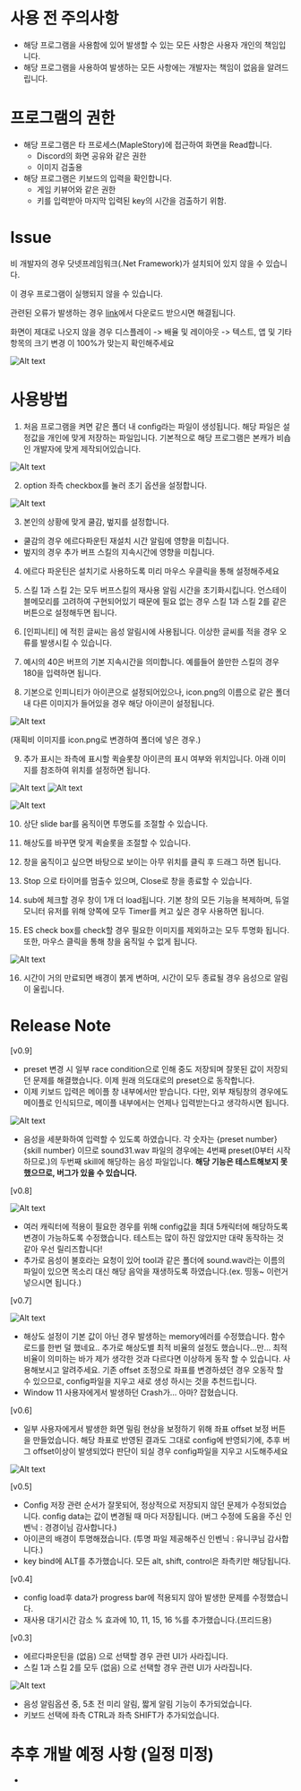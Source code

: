 # 사용 전 주의사항
- 해당 프로그램을 사용함에 있어 발생할 수 있는 모든 사항은 사용자 개인의 책임입니다.
- 해당 프로그램을 사용하여 발생하는 모든 사항에는 개발자는 책임이 없음을 알려드립니다.

# 프로그램의 권한
- 해당 프로그램은 타 프로세스(MapleStory)에 접근하여 화면을 Read합니다. 
    - Discord의 화면 공유와 같은 권한
    - 이미지 검출용
- 해당 프로그램은 키보드의 입력을 확인합니다.
    - 게임 키뷰어와 같은 권한
    - 키를 입력받아 마지막 입력된 key의 시간을 검출하기 위함.

# Issue
비 개발자의 경우 닷넷프레임워크(.Net Framework)가 설치되어 있지 않을 수 있습니다.

이 경우 프로그램이 실행되지 않을 수 있습니다.

관련된 오류가 발생하는 경우 [link](https://dotnet.microsoft.com/ko-kr/download/dotnet-framework/net472)에서 다운로드 받으시면 해결됩니다.

화면이 제대로 나오지 않을 경우 디스플레이 -> 배율 및 레이아웃 -> 텍스트, 앱 및 기타항목의 크기 변경 이 100%가 맞는지 확인해주세요

![Alt text](img/image-7.png)

# 사용방법
1. 처음 프로그램을 켜면 같은 폴더 내 config라는 파일이 생성됩니다.
해당 파일은 설정값을 개인에 맞게 저장하는 파일입니다.
기본적으로 해당 프로그램은 본캐가 비숍인 개발자에 맞게 제작되어있습니다.

![Alt text](img/image.png)

2. option 좌측 checkbox를 눌러 초기 옵션을 설정합니다.

![Alt text](img/image-1.png)

3. 본인의 상황에 맞게 쿨감, 벞지를 설정합니다.
- 쿨감의 경우 에르다파운틴 재설치 시간 알림에 영향을 미칩니다.
- 벞지의 경우 추가 버프 스킬의 지속시간에 영향을 미칩니다.

4. 에르다 파운틴은 설치기로 사용하도록 미리 마우스 우클릭을 통해 설정해주세요

5. 스킬 1과 스킬 2는 모두 버프스킬의 재사용 알림 시간을 초기화시킵니다. 언스테이블메모리를 고려하여 구현되어있기 때문에 필요 없는 경우 스킬 1과 스킬 2를 같은 버튼으로 설정해두면 됩니다.

6. [인피니티] 에 적힌 글씨는 음성 알림시에 사용됩니다. 이상한 글씨를 적을 경우 오류를 발생시킬 수 있습니다.

7. 예시의 40은 버프의 기본 지속시간을 의미합니다. 예를들어 쓸만한 스킬의 경우 180을 입력하면 됩니다.

8. 기본으로 인피니티가 아이콘으로 설정되어있으나, icon.png의 이름으로 같은 폴더내 다른 이미지가 들어있을 경우 해당 아이콘이 설정됩니다.

![Alt text](img/image-2.png)

(재획비 이미지를 icon.png로 변경하여 폴더에 넣은 경우.)

9. 추가 표시는 좌측에 표시할 퀵슬롯창 아이콘의 표시 여부와 위치입니다.
아래 이미지를 참조하여 위치를 설정하면 됩니다.

![Alt text](img/image-4.png) ![Alt text](img/image-5.png)

![Alt text](img/image-3.png)

10. 상단 slide bar를 움직이면 투명도를 조절할 수 있습니다.

11. 해상도를 바꾸면 맞게 퀵슬롯을 조절할 수 있습니다.

12. 창을 움직이고 싶으면 바탕으로 보이는 아무 위치를 클릭 후 드래그 하면 됩니다.

13. Stop 으로 타이머를 멈출수 있으며, Close로 창을 종료할 수 있습니다.

14. sub에 체크할 경우 창이 1개 더 load됩니다. 기본 창의 모든 기능을 복제하며,
듀얼모니터 유저를 위해 양쪽에 모두 Timer를 켜고 싶은 경우 사용하면 됩니다.

15. ES check box를 check할 경우 필요한 이미지를 제외하고는 모두 투명화 됩니다.
또한, 마우스 클릭을 통해 창을 움직일 수 없게 됩니다.

![Alt text](img/image-6.png)

16. 시간이 거의 만료되면 배경이 붉게 변하며, 시간이 모두 종료될 경우 음성으로 알림이 울립니다.

# Release Note
[v0.9]

- preset 변경 시 일부 race condition으로 인해 중도 저장되며 잘못된 값이 저장되던 문제를 해결했습니다. 이제 원래 의도대로의 preset으로 동작합니다.
- 이제 키보드 입력은 메이플 창 내부에서만 받습니다. 다만, 외부 채팅창의 경우에도 메이플로 인식되므로, 메이플 내부에서는 언제나 입력받는다고 생각하시면 됩니다.

![Alt text](img/image-12.png)

- 음성을 세분화하여 입력할 수 있도록 하였습니다. 각 숫자는 {preset number}{skill number} 이므로 sound31.wav 파일의 경우에는 4번째 preset(0부터 시작하므로.)의 두번째 skill에 해당하는 음성 파일입니다.
**해당 기능은 테스트해보지 못했으므로, 버그가 있을 수 있습니다.**

[v0.8]

![Alt text](img/image-11.png)

- 여러 캐릭터에 적용이 필요한 경우를 위해 config값을 최대 5캐릭터에 해당하도록 변경이 가능하도록 수정했습니다.
테스트는 많이 하진 않았지만 대략 동작하는 것 같아 우선 릴리즈합니다!
- 추가로 음성이 불호라는 요청이 있어 tool과 같은 폴더에 sound.wav라는 이름의 파일이 있으면 목소리 대신 해당 음악을 재생하도록 하였습니다.(ex. 띵동~ 이런거 넣으시면 됩니다.)

[v0.7]

![Alt text](img/image-10.png)

- 해상도 설정이 기본 값이 아닌 경우 발생하는 memory에러를 수정했습니다.
함수 로드를 한번 덜 했네요..
추가로 해상도별 최적 비율의 설정도 했습니다...만... 최적비율이 의미하는 바가
제가 생각한 것과 다르다면 이상하게 동작 할 수 있습니다. 사용해보시고 알려주세요.
기존 offset 조정으로 좌표를 변경하셨던 경우 오동작 할 수 있으므로, config파일을 지우고 새로 생성 하시는 것을 추천드립니다.
- Window 11 사용자에게서 발생하던 Crash가... 아마? 잡혔습니다.

[v0.6]
- 일부 사용자에게서 발생한 화면 밀림 현상을 보정하기 위해 좌표 offset 보정 버튼을 만들었습니다. 해당 좌표로 반영된 결과도 그대로 config에 반영되기에, 추후 버그 offset이상이 발생되었다 판단이 되실 경우 config파일을 지우고 시도해주세요

![Alt text](img/image-9.png)

[v0.5]
- Config 저장 관련 순서가 잘못되어, 정상적으로 저장되지 않던 문제가 수정되었습니다.
config data는 값이 변경될 때 마다 저장됩니다.
(버그 수정에 도움을 주신 인벤닉 : 경경이님 감사합니다.)
- 아이콘의 배경이 투명해졌습니다.
(투명 파일 제공해주신 인벤닉 : 유니쿠님 감사합니다.)
- key bind에 ALT를 추가했습니다. 모든 alt, shift, control은 좌측키만 해당됩니다.

[v0.4]
- config load후 data가 progress bar에 적용되지 않아 발생한 문제를 수정했습니다.
- 재사용 대기시간 감소 % 효과에 10, 11, 15, 16 %를 추가했습니다.(프리드용)

[v0.3]
- 에르다파운틴을 (없음) 으로 선택할 경우 관련 UI가 사라집니다.
- 스킬 1과 스킬 2를 모두 (없음) 으로 선택할 경우 관련 UI가 사라집니다.

![Alt text](img/image-8.png)

- 음성 알림옵션 중, 5초 전 미리 알림, 짧게 알림 기능이 추가되었습니다.
- 키보드 선택에 좌측 CTRL과 좌측 SHIFT가 추가되었습니다.


# 추후 개발 예정 사항 (일정 미정)
- 